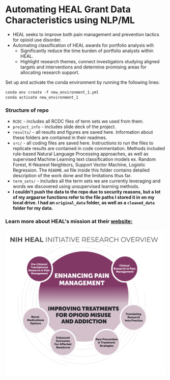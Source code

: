 # Automating HEAL Grant Data Characteristics using NLP/ML
- HEAL seeks to improve both pain management and prevention tactics for opioid use disorder.
- Automating classification of HEAL awards for portfolio analysis will:
  - Significantly reduce the time burden of portfolio analysts within HEAL.
  - Highlight research themes, connect investigators studying aligned targets and interventions and determine promising areas for allocating research support.

Set up and activate the conda environment by running the following lines:
```
conda env create -f new_environment_1.yml
conda activate new_environment_1
```
### Structure of repo

- `RCDC` - includes all RCDC files of term sets we used from them.
- `project_info` - includes slide deck of the project. 
- `results/` - all results and figures are saved here.  Information about these folders are contained in their readmes. 
- `src/` - all coding files are saved here. Instructions to run the files to replicate results are contained in code commentation. Methods included rule-based Natural Language Processing approaches, as well as supervised Machine Learning text classification models ex. Random Forest, K-Nearest Neighbors, Support Vector Machine, Logistic Regression. The `README.md` file inside this folder contains detailed description of the work done and the limitations thus far.
- `term_sets/` - includes all the term sets we are currently leveraging and words we discovered using unsupervised learning methods. 
- **I couldn't push the data to the repo due to security reasons, but a lot of my argparse functions refer to the file paths I stored it in on my local drive. I had an `original_data` folder, as well as a `cleaned_data` folder for my data.**

### Learn more about HEAL's mission at their [website:](https://heal.nih.gov/about)
![Helping End Addiction Long Term](project_info/HEAL.png)
